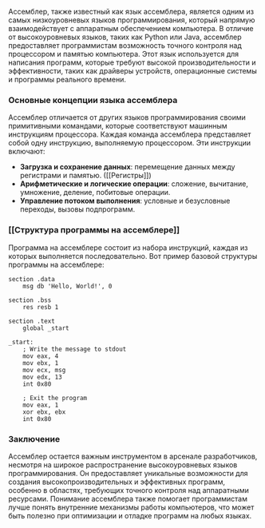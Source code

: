 Ассемблер, также известный как язык ассемблера, является одним из самых низкоуровневых языков программирования, который напрямую взаимодействует с аппаратным обеспечением компьютера. В отличие от высокоуровневых языков, таких как Python или Java, ассемблер предоставляет программистам возможность точного контроля над процессором и памятью компьютера. Этот язык используется для написания программ, которые требуют высокой производительности и эффективности, таких как драйверы устройств, операционные системы и программы реального времени.

### Основные концепции языка ассемблера

Ассемблер отличается от других языков программирования своими примитивными командами, которые соответствуют машинным инструкциям процессора. Каждая команда ассемблера представляет собой одну инструкцию, выполняемую процессором. Эти инструкции включают:

- **Загрузка и сохранение данных**: перемещение данных между регистрами и памятью. ([[Регистры]]) 
- **Арифметические и логические операции**: сложение, вычитание, умножение, деление, побитовые операции.
- **Управление потоком выполнения**: условные и безусловные переходы, вызовы подпрограмм.

### [[Структура программы на ассемблере]]

Программа на ассемблере состоит из набора инструкций, каждая из которых выполняется последовательно. Вот пример базовой структуры программы на ассемблере:

```assembly
section .data
    msg db 'Hello, World!', 0

section .bss
    res resb 1

section .text
    global _start

_start:
    ; Write the message to stdout
    mov eax, 4
    mov ebx, 1
    mov ecx, msg
    mov edx, 13
    int 0x80

    ; Exit the program
    mov eax, 1
    xor ebx, ebx
    int 0x80
```

### Заключение

Ассемблер остается важным инструментом в арсенале разработчиков, несмотря на широкое распространение высокоуровневых языков программирования. Он предоставляет уникальные возможности для создания высокопроизводительных и эффективных программ, особенно в областях, требующих точного контроля над аппаратными ресурсами. Понимание ассемблера также помогает программистам лучше понять внутренние механизмы работы компьютеров, что может быть полезно при оптимизации и отладке программ на любых языках.